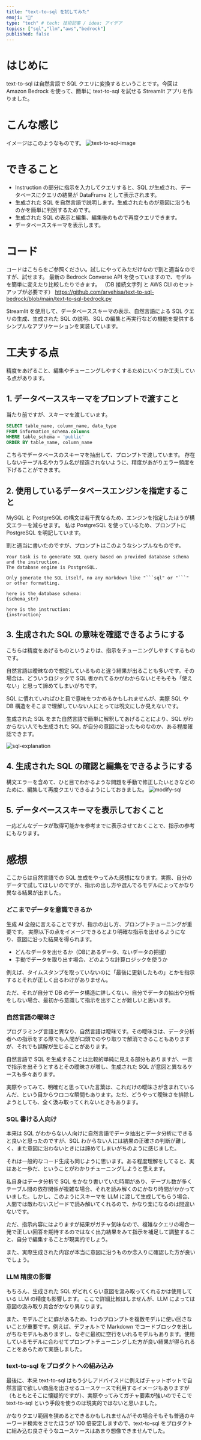 ```yaml
---
title: "text-to-sql を試してみた"
emoji: "🔖"
type: "tech" # tech: 技術記事 / idea: アイデア
topics: ["sql","llm","aws","bedrock"]
published: false
---
```



# はじめに

text-to-sql は自然言語で SQL クエリに変換するということです。今回は Amazon Bedrock を使って、簡単に text-to-sql を試せる Streamlit アプリを作りました。

# こんな感じ
イメージはこのようなものです。
![text-to-sql-image](/images/text-to-sql/01_text-to-sql-image.png)

# できること
- Instruction の部分に指示を入力してクエリすると、SQL が生成され、データベースにクエリの結果が DataFrame として表示されます。
- 生成された SQL を自然言語で説明します。生成されたものが意図に沿うものかを簡単に判別するためです。
- 生成された SQL の表示と編集、編集後のもので再度クエリできます。
- データベーススキーマを表示します。

# コード

コードはこちらをご参照ください。試しにやってみただけなので割と適当なのですが、試せます。
最新の Bedrock Converse API を使っていますので、モデルを簡単に変えたり比較したりできます。
（DB 接続文字列 と AWS CLI のセットアップが必要です）
https://github.com/arvehisa/text-to-sql-bedrock/blob/main/text-to-sql-bedrock.py

Streamlit を使用して、データベーススキーマの表示、自然言語による SQL クエリの生成、生成された SQL の説明、SQL の編集と再実行などの機能を提供するシンプルなアプリケーションを実装しています。

# 工夫する点
精度をあげること、編集やチューニングしやすくするためにいくつか工夫している点があります。

## 1. データベーススキーマをプロンプトで渡すこと

当たり前ですが、スキーマを渡しています。

```sql
SELECT table_name, column_name, data_type 
FROM information_schema.columns 
WHERE table_schema = 'public'
ORDER BY table_name, column_name
```
こちらでデータベースのスキーマを抽出して、プロンプトで渡しています。
存在しないテーブル名やカラム名が捏造されないように、精度があがりエラー頻度を下げることができます。

## 2. 使用しているデータベースエンジンを指定すること

MySQL と PostgreSQL の構文は若干異なるため、エンジンを指定したほうが構文エラーを減らせます。
私は PostgreSQL を使っているため、プロンプトに PostgreSQL を明記しています。

割と適当に書いたのですが、プロンプトはこのようなシンプルなものです。
```
Your task is to generate SQL query based on provided database schema and the instruction.
The database engine is PostgreSQL.

Only generate the SQL itself, no any markdown like "```sql" or "```" or other formatting.

here is the database schema:
{schema_str}

here is the instruction:
{instruction}
```

## 3. 生成された SQL の意味を確認できるようにする
こちらは精度をあげるものというよりは、指示をチューニングしやすくするものです。

自然言語は曖昧なので想定しているものと違う結果が出ることも多いです。その場合は、どういうロジックで SQL 書かれてるかがわからないとそもそも「使えない」と思って諦めてしまいがちです。

SQL に慣れていればひと目で意味をつかめるかもしれませんが、実際 SQL や DB 構造をそこまで理解していない人にとっては呪文にしか見えないです。

生成された SQL をまた自然言語で簡単に解釈してあげることにより、SQL がわからない人でも生成された SQL が自分の意図に沿ったものなのか、ある程度確認できます。

![sql-explanation](/images/text-to-sql/02_explanation.png)

## 4. 生成された SQL の確認と編集をできるようにする
構文エラーを含めて、ひと目でわかるような問題を手動で修正したいときなどのために、編集して再度クエリできるようにしておきました。
![modify-sql](/images/text-to-sql/03_modify.png)

## 5. データベーススキーマを表示しておくこと
一応どんなデータが取得可能かを参考までに表示させておくことで、指示の参考にもなります。


# 感想
ここからは自然言語での SQL 生成をやってみた感想になります。実際、自分のデータで試してほしいのですが、指示の出し方や選んでるモデルによってかなり異なる結果が出ました。

### どこまでデータを意識できるか
生成 AI 全般に言えることですが、指示の出し方、プロンプトチューニングが重要です。
実際以下の点をイメージできるとより明確な指示を出せるようになり、意図に沿った結果を得られます。
- どんなデータを出せるか（DBにあるデータ、ないデータの把握）
- 手動でデータを取り出す場合、どのような計算ロジックを使うか

例えば、タイムスタンプを取っていないのに「最後に更新したもの」とかを指示するとそれが正しく出るわけがありません。

ただ、それが自分で DB のデータ構造に詳しくない、自分でデータの抽出や分析をしない場合、最初から意識して指示を出すことが難しいと思います。

### 自然言語の曖昧さ
プログラミング言語と異なり、自然言語は曖昧です。その曖昧さは、データ分析者への指示をする際でも人間が口頭でのやり取りで解消できることもありますが、それでも誤解が生じることがあります。

自然言語で SQL を生成することは比較的単純に見える部分もありますが、一言で指示を出そうとするとその曖昧さが増し、生成された SQL が意図と異なるケースも多々あります。

実際やってみて、明確だと思っていた言葉は、これだけの曖昧さが含まれているんだ、という目からウロコな瞬間もあります。ただ、どうやって曖昧さを排除しようとしても、全く汲み取ってくれないときもあります。

### SQL 書ける人向け
本来は SQL がわからない人向けに自然言語でデータ抽出とデータ分析にできると良いと思ったのですが、SQL わからない人には結果の正確さの判断が難しく、また意図に沿わないときには諦めてしまいがちのように感じました。

それは一般的なコード生成も同じように思います。ある程度理解をしてると、実はあと一歩だ、ということがわかりチューニングしようと思えます。

私自身はデータ分析で SQL をかなり書いていた時期があり、デーブル数が多くテーブル間の依存関係が複雑な場合、それを読み解くのにかなり時間がかかっていました。しかし、このようにスキーマを LLM に渡して生成してもらう場合、人間では敵わないスピードで読み解いてくれるので、かなり楽になるのは間違いないです。

ただ、指示内容にはよりますが結果がガチャ気味なので、複雑なクエリの場合一発で正しい回答を期待するのではなく出力結果をみて指示を補足して調整すること、自分で編集することが現実的でしょう。

また、実際生成された内容が本当に意図に沿うものか念入りに確認した方が良いでしょう。

### LLM 精度の影響
もちろん、生成された SQL がどれくらい意図を汲み取ってくれるかは使用している LLM の精度も影響します。
ここで詳細比較はしませんが、LLM によっては意図の汲み取り具合がかなり異なります。

また、モデルごとに癖があるため、1つのプロンプトを複数モデルに使い回さないことが重要です。例えば、デフォルトで Markdown でコードブロックを出しがちなモデルもありますし、なぞに最初に空行をいれるモデルもあります。使用しているモデルに合わせてプロンプトチューニングした方が良い結果が得られることをあらためて実感しました。

### text-to-sql をプロダクトへの組み込み
最後に、本来 text-to-sql はもう少しアドバイスドに例えばチャットボットで自然言語で欲しい商品を出させるユースケースで利用するイメージもありますが（もともとそこに懐疑的ですが）、実際やってみてガチャ要素が強いのでそこで text-to-sql という手段を使うのは現実的ではないと思いました。

かなりクエリ範囲を狭めるとできるかもしれませんがその場合そもそも普通のキーワード検索をさせたほうが 100 倍安定しますので、text-to-sql をプロダクトに組み込む良さそうなユースケースはあまり想像できませんでした。